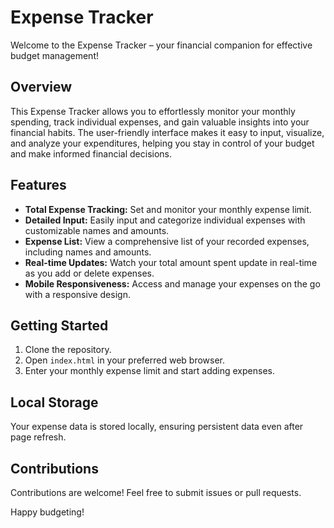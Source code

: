 # Expense Tracker

Welcome to the Expense Tracker – your financial companion for effective budget management!

## Overview

This Expense Tracker allows you to effortlessly monitor your monthly spending, track individual expenses, and gain valuable insights into your financial habits. The user-friendly interface makes it easy to input, visualize, and analyze your expenditures, helping you stay in control of your budget and make informed financial decisions.

## Features

- **Total Expense Tracking:** Set and monitor your monthly expense limit.
- **Detailed Input:** Easily input and categorize individual expenses with customizable names and amounts.
- **Expense List:** View a comprehensive list of your recorded expenses, including names and amounts.
- **Real-time Updates:** Watch your total amount spent update in real-time as you add or delete expenses.
- **Mobile Responsiveness:** Access and manage your expenses on the go with a responsive design.

## Getting Started

1. Clone the repository.
2. Open `index.html` in your preferred web browser.
3. Enter your monthly expense limit and start adding expenses.

## Local Storage

Your expense data is stored locally, ensuring persistent data even after page refresh.

## Contributions

Contributions are welcome! Feel free to submit issues or pull requests.

Happy budgeting!
